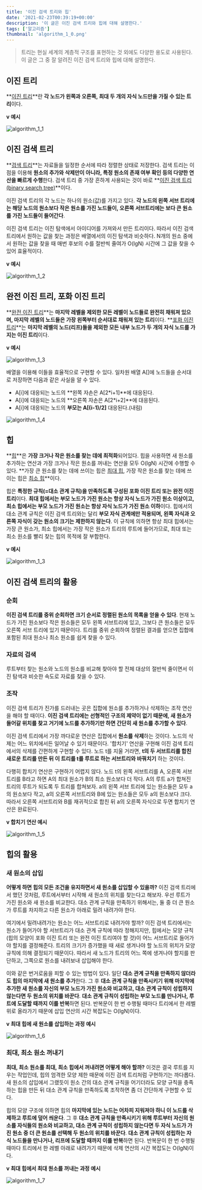 ```yaml
---
title: '이진 검색 트리와 힙'
date: '2021-02-23T00:39:19+00:00'
description: '이 글은 이진 검색 트리와 힙에 대해 설명한다.'
tags: ['알고리즘']
thumbnail: 'algorithm_1_0.png'
---
```


> 트리는 현실 세계의 계층적 구조를 표현하는 것 외에도 다양한 용도로 사용된다. 이 글은 그 중 잘 알려진 이진 검색 트리와 힙에 대해 설명한다.

## 이진 트리

**<u>이진 트리</u>**란 **각 노드가 왼쪽과 오른쪽, 최대 두 개의 자식 노드만을 가질 수 있는 트리**이다.

**v 예시**

![algorithm_1_1](algorithm_1_1.png)

## 이진 검색 트리

**<u>검색 트리</u>**는 자료들을 일정한 순서에 따라 정렬한 상태로 저장한다. 검색 트리는 이 점을 이용해 **원소의 추가와 삭제만이 아니라, 특정 원소의 존재 여부 확인 등의 다양한 연산을 빠르게 수행**한다. 검색 트리 중 가장 흔하게 사용되는 것이 바로 **<u>이진 검색 트리(binary search tree)</u>**이다.

이진 검색 트리의 각 노드는 하나의 원소(값)를 가지고 있다. **각 노드의 왼쪽 서브 트리에는 해당 노드의 원소보다 작은 원소를 가진 노드들이, 오른쪽 서브트리에는 보다 큰 원소를 가진 노드들이 들어간다**.

이진 검색 트리는 이진 탐색에서 아이디어를 가져와서 만든 트리이다. 따라서 이진 검색 트리에서 원하는 값을 찾는 과정은 배열에서의 이진 탐색과 비슷하다. N개의 원소 중에서 원하는 값을 찾을 때 매번 후보의 수를 절반씩 줄여가 O(lgN) 시간에 그 값을 찾을 수 있어 효율적이다.

**v 예시**

![algorithm_1_2](algorithm_1_2.png)

## 완전 이진 트리, 포화 이진 트리

**<u>완전 이진 트리</u>**는 **마지막 레벨을 제외한 모든 레벨이 노드들로 완전히 채워져 있으며, 마지막 레벨의 노드들은 가장 왼쪽부터 순서대로 채워져 있는 트리**이다. **<u>포화 이진 트리</u>**는 **마지막 레벨의 노드(리프)들을 제외한 모든 내부 노드가 두 개의 자식 노드를 가지는 이진 트리**이다.

**v 예시**

![algorithm_1_3](algorithm_1_3.png)


배열을 이용해 이들을 효율적으로 구현할 수 있다. 일차원 배열 A[]에 노드들을 순서대로 저장하면 다음과 같은 사실을 알 수 있다.

- A[i]에 대응되는 노드의 **왼쪽 자손은 A[2*i+1]**에 대응된다.
- A[i]에 대응되는 노드의 **오른쪽 자손은 A[2*i+2]**에 대응된다.
- A[i]에 대응되는 노드의 **부모는 A[(i-1)/2]** 대응된다.(내림)

![algorithm_1_4](algorithm_1_4.png)

## 힙

**<u>힙</u>**은 **가장 크거나 작은 원소를 찾는 데에 최적화**되어있다. 힙을 사용하면 새 원소를 추가하는 연산과 가장 크거나 작은 원소를 꺼내는 연산을 모두 O(lgN) 시간에 수행할 수 있다. **가장 큰 원소를 찾는 데에 쓰이는 힙은 <u>최대 힙</u>, 가장 작은 원소를 찾는 데에 쓰이는 힙은 <u>최소 힙</u>**이다.

힙은 **특정한 규칙(=대소 관계 규칙)을 만족하도록 구성된 포화 이진 트리 또는 완전 이진 트리**이다. **최대 힙에서는 부모 노드가 가진 원소는 항상 자식 노드가 가진 원소 이상이고, 최소 힙에서는 부모 노드가 가진 원소는 항상 자식 노드가 가진 원소 이하**이다. 힙에서의 대소 관계 규칙은 이진 검색 트리와는 달리 **부모 자식 관계에만 적용되며, 왼쪽 자식과 오른쪽 자식이 갖는 원소의 크기는 제한하지 않는다**. 이 규칙에 의하면 항상 최대 힙에서는 가장 큰 원소가, 최소 힙에서는 가장 작은 원소가 트리의 루트에 들어가므로, 최대 또는 최소 원소를 빨리 찾는 힙의 목적에 잘 부합한다.

**v 예시**

![algorithm_1_3](algorithm_1_3.png)

## 이진 검색 트리의 활용

### 순회

**이진 검색 트리를 중위 순회하면 크기 순서로 정렬된 원소의 목록을 얻을 수 있다**. 현재 노드가 가진 원소보다 작은 원소들은 모두 왼쪽 서브트리에 있고, 그보다 큰 원소들은 모두 오른쪽 서브 트리에 있기 때문이다. 트리를 중위 순회하여 정렬된 결과를 얻으면 집합에 포함된 최대 원소나 최소 원소를 쉽게 찾을 수 있다.

### 자료의 검색

루트부터 찾는 원소와 노드의 원소를 비교해 찾아야 할 전체 대상의 절반씩 줄이면서 이진 탐색과 비슷한 속도로 자료를 찾을 수 있다. 

### 조작

이진 검색 트리가 진가를 드러내는 곳은 집합에 원소를 추가하거나 삭제하는 조작 연산을 해야 할 때이다. **이진 검색 트리에는 선형적인 구조의 제약이 없기 때문에, 새 원소가 들어갈 위치를 찾고 거기에 노드를 추가하기만 하면 간단히 새 원소를 추가할 수 있다**.

이진 검색 트리에서 가장 까다로운 연산은 집합에서 **원소를 삭제**하는 것이다. 노드의 삭제는 어느 위치에서든 일어날 수 있기 때문이다. '합치기' 연산을 구현해 이진 검색 트리에서의 삭제를 간편하게 구현할 수 있다. 노드 t를 지울 거라면, **t의 두 서브트리를 합친 새로운 트리를 만든 뒤 이 트리를 t를 루트로 하는 서브트리와 바꿔치기** 하는 것이다.

다행히 합치기 연산은 구현하기 어렵지 않다. 노드 t의 왼쪽 서브트리를 A, 오른쪽 서브트리를 B라고 하면 A의 최대 원소가 B의 최소 원소보다 더 작다. A의 루트 a가 합쳐진 트리의 루트가 되도록 두 트리를 합쳐보자. a의 왼쪽 서브 트리에 있는 원소들은 모두 a의 원소보다 작고, a의 오른쪽 서브트리와 B에 있는 원소들은 모두 a의 원소보다 크다. 따라서 오른쪽 서브트리와 B를 재귀적으로 합친 뒤 a의 오른쪽 자식으로 두면 합치기 연산은 완료된다.

**v 합치기 연산 예시**

![algorithm_1_5](algorithm_1_5.png)

## 힙의 활용

### 새 원소의 삽입

**어떻게 하면 힙의 모든 조건을 유지하면서 새 원소를 삽입할 수 있을까?** 이진 검색 트리에서 했던 것처럼, 루트에서부터 시작해 새 원소의 위치를 찾는다고 해보자. 우선 루트가 가진 원소와 새 원소를 비교한다. 대소 관계 규칙을 만족하기 위해서는, 둘 중 더 큰 원소가 루트를 차지하고 다른 원소가 아래로 밀려 내려가야 한다.

여기에서 밀려내려가는 원소는 어느 서브트리로 내려가야 할까? 이진 검색 트리에서는 원소가 들어가야 할 서브트리가 대소 관계 규칙에 따라 정해지지만, 힙에서는 모양 규칙(힙의 모양이 포화 이진 트리 또는 완전 이진 트리여야 할 것)이 어느 서브트리로 들어가야 할지를 결정해준다. 트리의 크기가 증가했을 때 새로 생겨나야 할 노드의 위치가 모양 규칙에 의해 결정되기 때문이다. 따라서 새 노드가 트리의 어느 쪽에 생겨나야 할지를 판단하고, 그쪽으로 원소를 내려보내 삽입해야 한다.

이와 같은 번거로움을 피할 수 있는 방법이 있다. 일단 **대소 관계 규칙을 만족하지 않더라도 힙의 마지막에 새 원소를 추가**한다. 그 후 **대소 관계 규칙을 만족시키기 위해 마지막에 추가한 새 원소를 자신의 부모 노드가 가진 원소와 비교하고, 대소 관계 규칙이 성립하지 않는다면 두 원소의 위치를 바꾼다**. **대소 관계 규칙이 성립하는 부모 노드를 만나거나, 루트에 도달할 때까지 이를 반복**하면 된다. 반복문이 한 번 수행될 때마다 트리에서 한 레벨 위로 올라가기 때문에 삽입 연산의 시간 복잡도는 O(lgN)이다.

**v 최대 힙에 새 원소를 삽입하는 과정 예시**

![algorithm_1_6](algorithm_1_6.png)

### 최대, 최소 원소 꺼내기

**최대, 최소 원소를 최대, 최소 힙에서 꺼내려면 어떻게 해야 할까?** 이것은 결국 루트를 지우는 작업인데, 힙의 엄격한 모양 제한 때문에 이진 검색 트리처럼 구현하기는 까다롭다. 새 원소의 삽입에서 그랬듯이 원소 간의 대소 관계 규칙을 어기더라도 모양 규칙을 충족하는 힙을 만든 뒤  대소 관계 규칙을 만족하도록 조작하면 좀 더 간단하게 구현할 수 있다.

힙의 모양 구조에 의하면 힙의 **마지막에 있는 노드는 어차피 지워져야 하니 이 노드를 삭제하고 루트에 덮어 씌운다**. 그 후 **대소 관계 규칙을 만족시키기 위해 루트부터 자신의 원소를 자식들의 원소와 비교하고, 대소 관계 규칙이 성립하지 않는다면 두 자식 노드가 가진 원소 중 더 큰 원소를 선택해 두 원소의 위치를 바꾼다**. **대소 관계 규칙이 성립하는 자식 노드들을 만나거나, 리프에 도달할 때까지 이를 반복**하면 된다. 반복문이 한 번 수행될 때마다 트리에서 한 레벨 아래로 내려가기 때문에 삭제 연산의 시간 복잡도는 O(lgN)이다.

**v 최대 힙에서 최대 원소를 꺼내는 과정 예시**

![algorithm_1_7](algorithm_1_7.png)